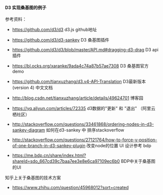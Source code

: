 ####  D3 实现桑基图的例子

参考资料：
* https://github.com/d3/d3   d3.js github地址
* https://github.com/d3/d3-sankey  D3  桑基图插件
* https://github.com/d3/d3/blob/master/API.md#dragging-d3-drag  D3  api插件
* https://bl.ocks.org/xaranke/9ada4c74a87b57ae7308   D3 桑基图官方demo
* https://github.com/tianxuzhang/d3.v4-API-Translation  D3最新版本(version 4) 中文文档
* http://blog.csdn.net/tianxuzhang/article/details/49624701  博客园
* https://yq.aliyun.com/articles/72335  d3数据的"更新" 和 "退出" （阿里云栖社区）
* http://stackoverflow.com/questions/33461868/ordering-nodes-in-d3-sankey-diagram  如何在d3-sankey 中
排序stackoverflow

* http://stackoverflow.com/questions/27121764/how-to-force-y-position-of-one-branch-in-d3-sankey-plugin  改变node的位置
UI 设计参考 bdp
* https://me.bdp.cn/share/index.html?shareId=sdo_667cd39c7baa7ee3e8e6ca97109ec6b0  BDP中关于桑基图的UI

知乎上关于桑基图的技术方案
* https://www.zhihu.com/question/45968012?sort=created
